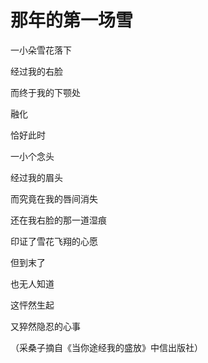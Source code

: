 # 那年的第一场雪

一小朵雪花落下 

经过我的右脸 

而终于我的下颚处 

融化 

恰好此时 

一小个念头 

经过我的眉头 

而究竟在我的唇间消失 

还在我右脸的那一道湿痕 

印证了雪花飞翔的心愿 

但到末了 

也无人知道 

这怦然生起 

又猝然隐忍的心事 

（采桑子摘自《当你途经我的盛放》中信出版社）
